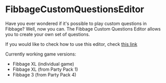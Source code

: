 # FibbageCustomQuestionsEditor
Have you ever wondered if it's possible to play custom questions in Fibbage? Well, now you can. The Fibbage Custom Questions Editor allows you to create your own set of questions.

If you would like to check how to use this editor, check [this link](https://youtu.be/TY3AOG5B-iw)

Currently working game versions:
- Fibbage XL (individual game)
- Fibbage XL (from Party Pack 1)
- Fibbage 3 (from Party Pack 4)
